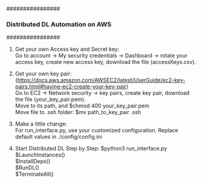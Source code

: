 ################  
### Distributed DL Automation on AWS  
################  
  
1. Get your own Access key and Secret key:   
    Go to account -> My security credentials -> Dashboard -> rotate your access key, create new access key, download the file (accessKeys.csv).  
  
2. Get your own key pair:  
    (https://docs.aws.amazon.com/AWSEC2/latest/UserGuide/ec2-key-pairs.html#having-ec2-create-your-key-pair)  
	Go to EC2 -> Network security -> key pairs, create key pair, download the file (your_key_pair.pem).  
	Move to its path, and $chmod 400 your_key_pair.pem  
    Move file to .ssh folder: $mv path_to_key_pair .ssh  
  
3. Make a little change:  
    For run_interface.py, use your customized configuration. Replace default values in ./config/config.ini  
  
4. Start Distributed DL Step by Step:
    $python3 run_interface.py  
    $LaunchInstances()  
    $InstallDeps()  
    $RunDL()  
    $TerminateAll()  
